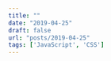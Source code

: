 ```yaml
---
title: ""
date: "2019-04-25"
draft: false
url: "posts/2019-04-25"
tags: ['JavaScript', 'CSS']
---
```


